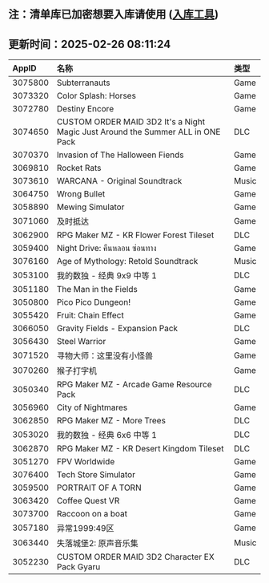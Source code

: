 ## 注：清单库已加密想要入库请使用 ([入库工具](https://github.com/BlankTMing/ManifestAutoUpdate/releases))

## 更新时间：2025-02-26 08:11:24
| AppID | 名称 | 类型  |
| :-------------------- | :----------------------------- | :----------- |
| 3075800 | Subterranauts| Game |
| 3073320 | Color Splash: Horses| Game |
| 3072780 | Destiny Encore| Game |
| 3074650 | CUSTOM ORDER MAID 3D2 It's a Night Magic Just Around the Summer ALL in ONE Pack| DLC |
| 3070370 | Invasion of The Halloween Fiends| Game |
| 3069810 | Rocket Rats| Game |
| 3073610 | WARCANA - Original Soundtrack| Music |
| 3064750 | Wrong Bullet| Game |
| 3058890 | Mewing Simulator| Game |
| 3071060 | 及时抵达| Game |
| 3062900 | RPG Maker MZ - KR Flower Forest Tileset| DLC |
| 3059400 | Night Drive: คืนหลอน ซ่อนทาง| Game |
| 3076160 | Age of Mythology: Retold Soundtrack| Music |
| 3053100 | 我的数独 - 经典 9x9 中等 1| DLC |
| 3051180 | The Man in the Fields| Game |
| 3050800 | Pico Pico Dungeon!| Game |
| 3055420 | Fruit: Chain Effect| Game |
| 3066050 | Gravity Fields - Expansion Pack| DLC |
| 3056430 | Steel Warrior| Game |
| 3071520 | 寻物大师：这里没有小怪兽| Game |
| 3070260 | 猴子打字机| Game |
| 3050340 | RPG Maker MZ - Arcade Game Resource Pack| DLC |
| 3056960 | City of Nightmares| Game |
| 3062850 | RPG Maker MZ - More Trees| DLC |
| 3053020 | 我的数独 - 经典 6x6 中等 1| DLC |
| 3062870 | RPG Maker MZ - KR Desert Kingdom Tileset| DLC |
| 3051270 | FPV Worldwide| Game |
| 3076400 | Tech Store Simulator| Game |
| 3059500 | PORTRAIT OF A TORN| Game |
| 3063420 | Coffee Quest VR| Game |
| 3073700 | Raccoon on a boat| Game |
| 3057180 | 异常1999:49区| Game |
| 3063440 | 失落城堡2: 原声音乐集| Music |
| 3052230 | CUSTOM ORDER MAID 3D2 Character EX Pack Gyaru| DLC |
